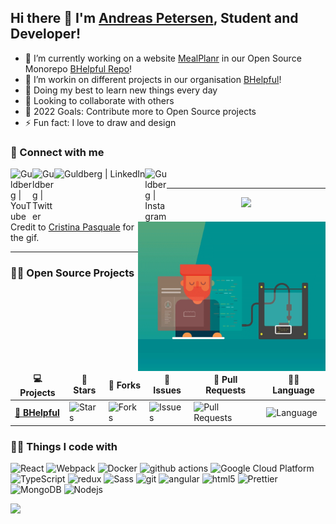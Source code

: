 ## Hi there 👋 I'm [Andreas Petersen](https://andreasgdp.netlify.app/), Student and Developer!

- 🔭 I’m currently working on a website [MealPlanr][MP] in our Open Source Monorepo [BHelpful Repo][BHelpfulRepo]!
- 📑 I’m workin on different projects in our organisation [BHelpful][BHelpful]!
- 🌱 Doing my best to learn new things every day
- 👯 Looking to collaborate with others
- 🥅 2022 Goals: Contribute more to Open Source projects
- ⚡ Fun fact: I love to draw and design

### 🤙 Connect with me

[<img align="left" alt="Guldberg | YouTube" width="35px" src="https://cdn1.iconfinder.com/data/icons/logotypes/32/youtube-512.png" />][youtube]
[<img align="left" alt="Guldberg | Twitter" width="35px" src="https://cdn1.iconfinder.com/data/icons/logotypes/32/square-twitter-512.png" />][twitter]
[<img align="left" alt="Guldberg | LinkedIn" src="https://img.shields.io/badge/linkedin-%230077B5.svg?&style=for-the-badge&logo=linkedin&logoColor=white" />][linkedin]
[<img align="left" alt="Guldberg | Instagram" width="35px" src="https://cdn2.iconfinder.com/data/icons/social-icons-33/128/Instagram-512.png" />][instagram]

<br />

---

<p align="center">
	<img align="right" height="239" width="300" alt="" src="https://raw.githubusercontent.com/Andreasgdp/Andreasgdp/master/gifs/coding.gif" />
	<img width="60% align="center" src="https://github-readme-stats.vercel.app/api?username=Andreasgdp&theme=nord&show_icons=true&count_private="true" />
</p>

Credit to [Cristina Pasquale][GifCredit] for the gif.

---

### 🧑‍🚀 Open Source Projects

<center>
  <table>
    <thead align="center">
      <tr border: none;>
	<td><b>💻 Projects</b></td>
	<td><b>🌟 Stars</b></td>
	<td><b>🍴 Forks</b></td>
	<td><b>🐛 Issues</b></td>
	<td><b>🔔 Pull Requests</b></td>
	<td><b>👨‍💻 Language</b></td>
      </tr>
    </thead>
    <tbody>
      <tr>
	      <td><a href="https://github.com/BHelpful/BHelpful"><b>🚀 BHelpful</b></a></td>
	<td><img alt="Stars" src="https://img.shields.io/github/stars/BHelpful/BHelpful?style=flat-square&labelColor=343b41"/></td>
	<td><img alt="Forks" src="https://img.shields.io/github/forks/BHelpful/BHelpful?style=flat-square&labelColor=343b41"/></td>
	<td><img alt="Issues" src="https://img.shields.io/github/issues/BHelpful/BHelpful?style=flat-square"/></td>
	<td><img alt="Pull Requests" src="https://img.shields.io/github/issues-pr/BHelpful/BHelpful?style=flat-square"/></td>
	<td><img alt="Language" src="https://img.shields.io/github/languages/top/BHelpful/BHelpful?style=flat-square"/></td>
      </tr>
    </tbody>
  </table>
</center>                                                                                                           

<h3>👨‍💻 Things I code with</h3>
<p>
  <img alt="React" src="https://img.shields.io/badge/-React-45b8d8?style=flat-square&logo=react&logoColor=white" />
  <img alt="Webpack" src="https://img.shields.io/badge/-Webpack-8DD6F9?style=flat-square&logo=webpack&logoColor=white" /> 
  <img alt="Docker" src="https://img.shields.io/badge/-Docker-46a2f1?style=flat-square&logo=docker&logoColor=white" />
  <img alt="github actions" src="https://img.shields.io/badge/-Github_Actions-2088FF?style=flat-square&logo=github-actions&logoColor=white" />
  <img alt="Google Cloud Platform" src="https://img.shields.io/badge/-Google_Cloud_Platform-1a73e8?style=flat-square&logo=google-cloud&logoColor=white" />
  <img alt="TypeScript" src="https://img.shields.io/badge/-TypeScript-007ACC?style=flat-square&logo=typescript&logoColor=white" />
  <img alt="redux" src="https://img.shields.io/badge/-Redux-764ABC?style=flat-square&logo=redux&logoColor=white" />
  <img alt="Sass" src="https://img.shields.io/badge/-Sass-CC6699?style=flat-square&logo=sass&logoColor=white" />
  <img alt="git" src="https://img.shields.io/badge/-Git-F05032?style=flat-square&logo=git&logoColor=white" />
  <img alt="angular" src="https://img.shields.io/badge/-Angular-DD0031?style=flat-square&logo=angular&logoColor=white" />
  <img alt="html5" src="https://img.shields.io/badge/-HTML5-E34F26?style=flat-square&logo=html5&logoColor=white" />
  <img alt="Prettier" src="https://img.shields.io/badge/-Prettier-F7B93E?style=flat-square&logo=prettier&logoColor=white" />
  <img alt="MongoDB" src="https://img.shields.io/badge/-MongoDB-13aa52?style=flat-square&logo=mongodb&logoColor=white" />
  <img alt="Nodejs" src="https://img.shields.io/badge/-Nodejs-43853d?style=flat-square&logo=Node.js&logoColor=white" />
</p>


![](https://visitor-badge.glitch.me/badge?page_id=Andreasgdp)
                                                                                                                                          

[twitter]: https://twitter.com/Guldberg20
[youtube]: https://www.youtube.com/channel/UCORVtLIFnURPEo_Fo-MGv8A
[instagram]: https://www.instagram.com/andreasgdp/
[linkedin]: https://www.linkedin.com/in/andreasgdp/
[MP]: https://mealplanr.bhelpful.net/
[BHelpful]: https://github.com/BHelpful
[BHelpfulRepo]: https://github.com/BHelpful/BHelpful
[GifCredit]: https://dribbble.com/rawcedine
